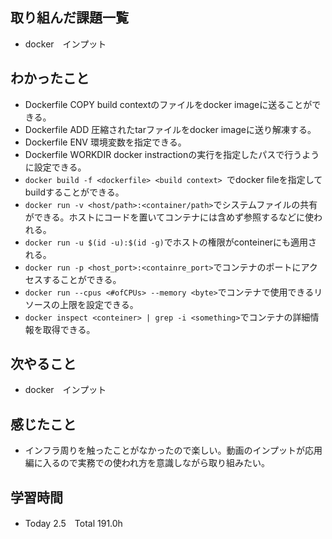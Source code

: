 ## 取り組んだ課題一覧  
- docker　インプット
## わかったこと
- Dockerfile COPY build contextのファイルをdocker imageに送ることができる。
- Dockerfile ADD  圧縮されたtarファイルをdocker imageに送り解凍する。
- Dockerfile ENV  環境変数を指定できる。
- Dockerfile WORKDIR  docker instractionの実行を指定したパスで行うように設定できる。
- `docker build -f <dockerfile> <build context> `でdocker fileを指定してbuildすることができる。
- `docker run -v <host/path>:<container/path>`でシステムファイルの共有ができる。ホストにコードを置いてコンテナには含めず参照するなどに使われる。
- `docker run -u $(id -u):$(id -g)`でホストの権限がconteinerにも適用される。
- `docker run -p <host_port>:<containre_port>`でコンテナのポートにアクセスすることができる。
- `docker run --cpus <#ofCPUs> --memory <byte>`でコンテナで使用できるリソースの上限を設定できる。
- `docker inspect <conteiner> | grep -i <something>`でコンテナの詳細情報を取得できる。
## 次やること  
- docker　インプット
## 感じたこと  
- インフラ周りを触ったことがなかったので楽しい。動画のインプットが応用編に入るので実務での使われ方を意識しながら取り組みたい。
## 学習時間  
- Today 2.5　Total 191.0h
